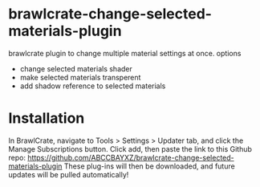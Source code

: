 # brawlcrate-change-selected-materials-plugin
brawlcrate plugin to change multiple material settings at once. options
- change selected materials shader 
- make selected materials transperent
- add shadow reference to selected materials

# Installation

In BrawlCrate, navigate to Tools > Settings > Updater tab, and click the Manage Subscriptions button.
Click add, then paste the link to this Github repo: https://github.com/ABCCBAYXZ/brawlcrate-change-selected-materials-plugin
These plug-ins will then be downloaded, and future updates will be pulled automatically!
